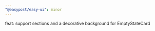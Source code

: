 ```yaml
---
"@easypost/easy-ui": minor
---
```


feat: support sections and a decorative background for EmptyStateCard
